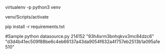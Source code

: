 virtualenv -p python3 venv

venv/Scripts/activate

pip install -r requirements.txt

#Sample
python datasource.py 214152 "93h4srm3bnhqkvx3mc84dzc6" "d3d4b41ec509f88be6c4eb66137a43da9054f632a4f757eb2513b1a095a1e510"